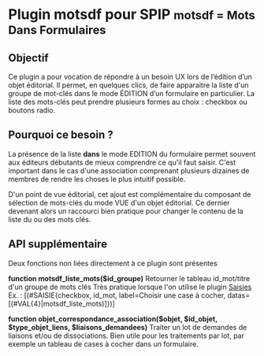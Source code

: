 # Plugin motsdf pour SPIP <small>motsdf = Mots Dans Formulaires</small>

## Objectif
Ce plugin a pour vocation de répondre à un besoin UX lors de l’édition d’un objet éditorial.
Il permet, en quelques clics, de faire apparaitre la liste d'un groupe de mot-clés dans le mode ÉDITION d’un formulaire en particulier.
La liste des mots-clés peut prendre plusieurs formes au choix : checkbox ou boutons radio.


## Pourquoi ce besoin ?
La présence de la liste **dans** le mode EDITION du formulaire permet souvent aux éditeurs débutants de mieux comprendre ce qu'il faut saisir.
C'est important dans le cas d'une association comprenant plusieurs dizaines de membres de rendre les choses le plus intuitif possible.

D'un point de vue éditorial, cet ajout est complémentaire du composant de sélection de mots-clés du mode VUE d'un objet éditorial. Ce dernier devenant alors un raccourci bien pratique pour changer le contenu de la liste du ou des mots clés.


## API supplémentaire
Deux fonctions non liées directement à ce plugin sont présentes

**function motsdf_liste_mots($id_groupe)**
Retourner le tableau id_mot/titre d'un groupe de mots clés
Très pratique lorsque l'on utilise le plugin <a href="https://contrib.spip.net/Saisies">Saisies</a>
Ex. : [(#SAISIE{checkbox, id_mot, label=Choisir une case à cocher, datas=[(#VAL{4}|motsdf_liste_mots)]})]

**function objet_correspondance_association($objet, $id_objet, $type_objet_liens, $liaisons_demandees)**
Traiter un lot de demandes de liaisons et/ou de dissociations. Bien utile pour les traitements par lot, par exemple un tableau de cases à cocher dans un formulaire.